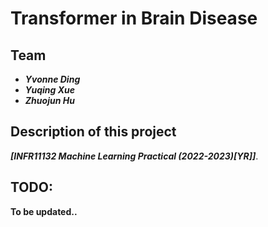 # Transformer in Brain Disease

## Team
 - ***Yvonne Ding***
 - ***Yuqing Xue***
 - ***Zhuojun Hu***

## Description of this project
 ***[INFR11132 Machine Learning Practical (2022-2023)[YR]]***.

## TODO:





**To be updated..**
